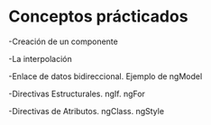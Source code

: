 # Conceptos prácticados

-Creación de un componente

-La interpolación

-Enlace de datos bidireccional. Ejemplo de ngModel

-Directivas Estructurales. ngIf. ngFor

-Directivas de Atributos. ngClass. ngStyle
